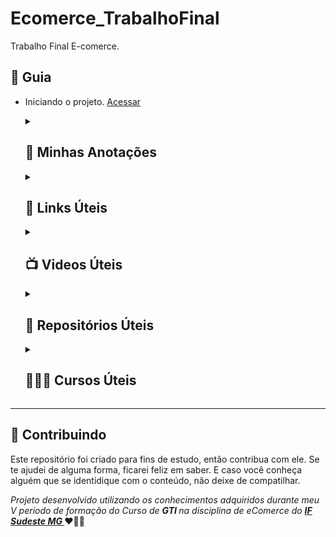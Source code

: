 # Ecomerce_TrabalhoFinal
Trabalho Final E-comerce.

<!--
<h1> Sejam bem-vindos!!! </h1>
<h3> Esse é o meu repositorio de códigos e exercícios para o meu aprendizado de Android Studio.</h3>
<h5> Repositório criado para documentar e armazenar dicas, códigos, exercícios e projetos que me ajudaram durante o meu processo de aprendizagem de Android Studio.</h5>
<h2> 🎯 Objetivo </h2>
A ideia aqui e começar com dicas e exercicios simples, focando em quem tem interesse em aprender Android Studio, porém está meio perdido.
-->

<h2 dir="auto"> 🚦 Guia </h2>
<ul dir="auto">
 <li> Iniciando o projeto. <a href="https://">Acessar</a> </li>
</ul>

<ol> 
<!-- ----------------------- Minhas Anotações -------------------------------------------------------------------------------- -->
<details>
<summary> <h2> 📝 Minhas Anotações </h2> </summary>
<blockquote>
  
  <li><a href="https://www.notion.so/diegojfsr/Trabalho-Final-E-comerce-ab9bc012373d4305a7383b8cff5ae4a7"> Minhas Anotações durante o desenvolvimento do E-comerce. </a></li>
</blockquote>
</details>

<!-- ----------------------- Links Úteis -------------------------------------------------------------------------------- -->
<details>
<summary> <h2 dir="auto"> 🔗 Links Úteis  </h2> </summary>
<blockquote>
  <li><a href="https://"> Link1 </a></li>
</blockquote>
</details>

<!-- ----------------------- Videos Úteis -------------------------------------------------------------------------------- -->
<details>
<summary> <h2 dir="auto"> 📺 Videos Úteis </h2> </summary>
<blockquote>
  <li><a href="https://"> Video 1 </a></li>
</blockquote>
</details>

<!-- ----------------------- Repositórios Úteis -------------------------------------------------------------------------------- -->
<details>
<summary> <h2 dir="auto"> 💼 Repositórios Úteis </h2> </summary>
<blockquote>
  <li><a href="https://"> Repositório 1. </a></li>
</blockquote>
</details>

 <!-- ----------------------- Cursos Úteis -------------------------------------------------------------------------------- -->
<details>
<summary> <h2 dir="auto"> 👨🏼‍🏫 Cursos Úteis </h2> </summary>
<blockquote>
  <li><a href="https://"> Curso1. </a></li>
</blockquote>
</details>

</ol>

-----------------------------------------------------------------------------------------------------------------------------------------------------------------------
<h2 dir="auto"> 🤝 Contribuindo </h2>

<p dir="auto">Este repositório foi criado para fins de estudo, então contribua com ele. Se te ajudei de alguma forma, ficarei feliz em
saber. E caso você conheça alguém que se identidique com o conteúdo, não deixe de compatilhar.</p>

<p dir="auto"> 
 <em>
  Projeto desenvolvido utilizando os conhecimentos adquiridos durante meu V periodo de formação do Curso de <strong> GTI </strong>
  na disciplina de eComerce do <a href="https://www.ifsudestemg.edu.br/muriae"> <strong> IF Sudeste MG </strong></a>
 </em>  ❤️💚💚
</p>
